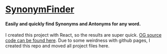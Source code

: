 # [SynonymFinder](https://dcoco1890.github.io/SynonymFinder/#/)

#### Easily and quickly find Synonyms and Antonyms for any word. 

I created this project with React, so the results are super quick.
[OG source code can be found here](https://github.com/dcoco1890/Syno).
Due to some weirdness with github pages, I created this repo and moved all project files here.
